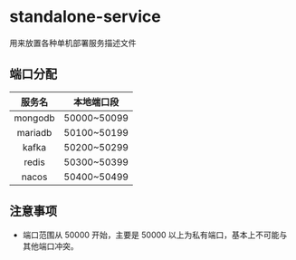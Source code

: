 # standalone-service
用来放置各种单机部署服务描述文件
## 端口分配
|服务名|本地端口段|
|:--:|:--:|
|mongodb|50000~50099|
|mariadb|50100~50199|
|kafka|50200~50299|
|redis|50300~50399|
|nacos|50400~50499|
## 注意事项
- 端口范围从 50000 开始，主要是 50000 以上为私有端口，基本上不可能与其他端口冲突。

